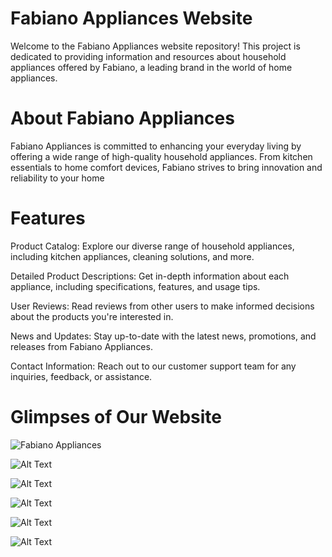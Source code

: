 # Fabiano Appliances Website

Welcome to the Fabiano Appliances website repository! This project is dedicated to providing information and resources about household appliances offered by Fabiano, a leading brand in the world of home appliances.

# About Fabiano Appliances
Fabiano Appliances is committed to enhancing your everyday living by offering a wide range of high-quality household appliances. From kitchen essentials to home comfort devices, Fabiano strives to bring innovation and reliability to your home

# Features
Product Catalog: Explore our diverse range of household appliances, including kitchen appliances, cleaning solutions, and more.

Detailed Product Descriptions: Get in-depth information about each appliance, including specifications, features, and usage tips.

User Reviews: Read reviews from other users to make informed decisions about the products you're interested in.

News and Updates: Stay up-to-date with the latest news, promotions, and releases from Fabiano Appliances.

Contact Information: Reach out to our customer support team for any inquiries, feedback, or assistance.

# Glimpses of Our Website 


![Fabiano Appliances](https://github.com/AnshRehan04/images/blob/main/Screenshot%202023-12-30%20200336.png)

![Alt Text](https://github.com/AnshRehan04/images/blob/main/Screenshot%202023-12-30%20200347.png)

![Alt Text](https://github.com/AnshRehan04/images/blob/main/Screenshot%202023-12-30%20200405.png)

![Alt Text](https://github.com/AnshRehan04/images/blob/main/Screenshot%202023-12-30%20200414.png)

![Alt Text](https://github.com/AnshRehan04/images/blob/main/Screenshot%202023-12-30%20200424.png)

![Alt Text](https://github.com/AnshRehan04/images/blob/main/Screenshot%202023-12-30%20200431.png)


